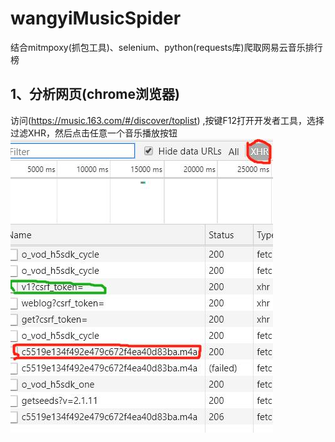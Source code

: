 # wangyiMusicSpider
结合mitmpoxy(抓包工具)、selenium、python(requests库)爬取网易云音乐排行榜
## 1、分析网页(chrome浏览器)
 访问(https://music.163.com/#/discover/toplist) ,按键F12打开开发者工具，选择过滤XHR，然后点击任意一个音乐播放按钮
 ![image](https://github.com/fuxiaofeng08/wangyiMusicSpider/blob/master/pic/20191227133853.jpg)
